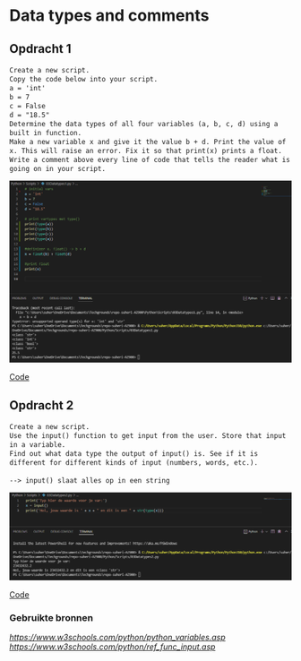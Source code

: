# **Data types and comments**

## **Opdracht 1**

    Create a new script.
    Copy the code below into your script.
    a = 'int'
    b = 7
    c = False
    d = "18.5"
    Determine the data types of all four variables (a, b, c, d) using a built in function.
    Make a new variable x and give it the value b + d. Print the value of x. This will raise an error. Fix it so that print(x) prints a float.
    Write a comment above every line of code that tells the reader what is going on in your script.

![SS](../00_includes/PRG/03.01.png)

[Code](../Python/Scripts/03Datatypes1.py)

## **Opdracht 2**

    Create a new script.
    Use the input() function to get input from the user. Store that input in a variable.
    Find out what data type the output of input() is. See if it is different for different kinds of input (numbers, words, etc.).

    --> input() slaat alles op in een string 

![SS](../00_includes/PRG/03.02.png)

[Code](../Python/Scripts/03Datatypes2.py)

### **Gebruikte bronnen**

*<https://www.w3schools.com/python/python_variables.asp>*
*<https://www.w3schools.com/python/ref_func_input.asp>*